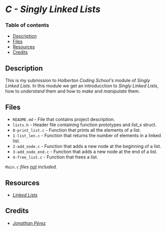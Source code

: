 # *C - Singly Linked Lists*

### Table of contents

- [Description](#description)
- [Files](#files)
- [Resources](#resources)
- [Credits](#credits)

## Description

This is my submission to *Holberton Coding School's* module of *Singly Linked Lists*. In this module we get an introducction to *Singly Linked Lists*, how to *understand* them and how to *make* and *manipulate* them.

## Files

- `README.md` - File that contains project description.
- `lists.h` - Header file containing function prototypes and *list_s* struct.
- `0-print_list.c` - Function that prints all the elements of a list.
- `1-list_len.c` - Function that returns the number of elements in a linked list.
- `2-add_node.c` - Function that adds a new node at the beginning of a list.
- `3-add_node_end.c` - Function that adds a new node at the end of a list.
- `4-free_list.c` - Function that frees a list.

*`Main.c` files <ins>not</ins> included.*

## Resources

- *[Linked Lists](https://youtu.be/udapt4FGY20?si=Yi2pwBAy9Vgyv59D)*

## Credits

- *[Jonathan Pérez](https://github.com/prodjohnper)*
